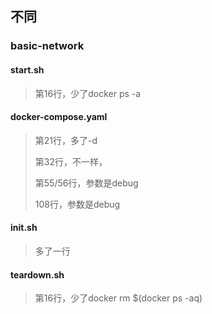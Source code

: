 ## 不同

### basic-network

#### start.sh

> 第16行，少了docker ps -a

#### docker-compose.yaml

> 第21行，多了-d
>
> 第32行，不一样，
>
> 第55/56行，参数是debug
>
> 108行，参数是debug

#### init.sh

> 多了一行

#### teardown.sh

> 第16行，少了docker rm $(docker ps -aq)